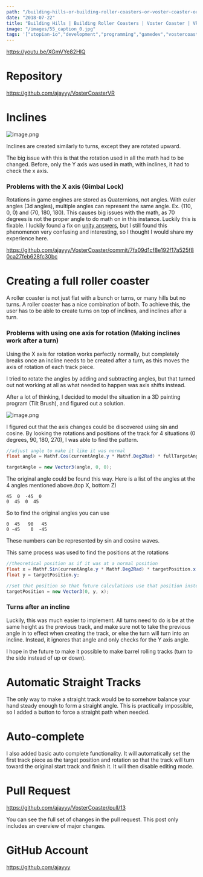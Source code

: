 ```yaml
---
path: "/building-hills-or-building-roller-coasters-or-voster-coaster-or-vr-game-programming"
date: "2018-07-22"
title: "Building Hills | Building Roller Coasters | Voster Coaster | VR Game Programming"
image: "/images/55_caption_0.jpg"
tags: '["utopian-io","development","programming","gamedev","vostercoaster"]'
---
```


https://youtu.be/XGmVYe82HlQ

# Repository
https://github.com/ajayyy/VosterCoasterVR

# Inclines

![image.png](/images/QmbMg5ZsLqbosd6JEvypnvkXZ9kVGW2zH6GYYBnns4hT3c)

Inclines are created similarly to turns, except they are rotated upward.

The big issue with this is that the rotation used in all the math had to be changed. Before, only the Y axis was used in math, with inclines, it had to check the x axis.

### Problems with the X axis (Gimbal Lock)

Rotations in game engines are stored as Quaternions, not angles. With euler angles (3d angles), multiple angles can represent the same angle. Ex. (110, 0, 0) and (70, 180, 180). This causes big issues with the math, as 70 degrees is not the proper angle to do math on in this instance. Luckily this is fixable. I luckily found a fix on [unity answers](https://answers.unity.com/questions/1299082/transformeulerangles-x-issues.html), but I still found this phenomenon very confusing and interesting, so I thought I would share my experience here.

https://github.com/ajayyy/VosterCoaster/commit/7fa09d1cf8e192f17a525f80ca27feb628fc30bc

# Creating a full roller coaster

A roller coaster is not just flat with a bunch or turns, or many hills but no turns. A roller coaster has a nice combination of both. To achieve this, the user has to be able to create turns on top of inclines, and inclines after a turn.

### Problems with using one axis for rotation (Making inclines work after a turn)

Using the X axis for rotation works perfectly normally, but completely breaks once an incline needs to be created after a turn, as this moves the axis of rotation of each track piece.

I tried to rotate the angles by adding and subtracting angles, but that turned out not working at all as what needed to happen was axis shifts instead.

After a lot of thinking, I decided to model the situation in a 3D painting program (Tilt Brush), and figured out a solution.

![image.png](/images/QmQmCmuZdZoGHqraU7BKXHTFNNogLhRxaNBqV4Z8kXDPVB)

I figured out that the axis changes could be discovered using sin and cosine. By looking the rotations and positions of the track for 4 situations (0 degrees, 90, 180, 270), I was able to find the pattern.

```c#
//adjust angle to make it like it was normal
float angle = Mathf.Cos(currentAngle.y * Mathf.Deg2Rad) * fullTargetAngle.x + Mathf.Sin(currentAngle.y * Mathf.Deg2Rad + Mathf.PI) * fullTargetAngle.z;

targetAngle = new Vector3(angle, 0, 0);
```

The original angle could be found this way. Here is a list of the angles at the 4 angles mentioned above.(top X, bottom Z)
```
45  0  -45  0
0  45  0  45
```

So to find the original angles you can use

```
0  45   90   45
0 -45    0  -45
```

These numbers can be represented by sin and cosine waves.

This same process was used to find the positions at the rotations
```c#
//theoretical position as if it was at a normal position
float x = Mathf.Sin(currentAngle.y * Mathf.Deg2Rad) * targetPosition.x + Mathf.Cos(currentAngle.y * Mathf.Deg2Rad) * targetPosition.z;
float y = targetPosition.y;

//set that position so that future calculations use that position instead
targetPosition = new Vector3(0, y, x);
```

### Turns after an incline

Luckily, this was much easier to implement. All turns need to do is be at the same height as the previous track, and make sure not to take the previous angle in to effect when creating the track, or else the turn will turn into an incline. Instead, it ignores that angle and only checks for the Y axis angle.

I hope in the future to make it possible to make barrel rolling tracks (turn to the side instead of up or down).

# Automatic Straight Tracks

The only way to make a straight track would be to somehow balance your hand steady enough to form a straight angle. This is practically impossible, so I added a button to force a straight path when needed.

# Auto-complete

I also added basic auto complete functionality. It will automatically set the first track piece as the target position and rotation so that the track will turn toward the original start track and finish it. It will then disable editing mode.

# Pull Request
https://github.com/ajayyy/VosterCoaster/pull/13

You can see the full set of changes in the pull request. This post only includes an overview of major changes.

# GitHub Account
https://github.com/ajayyy